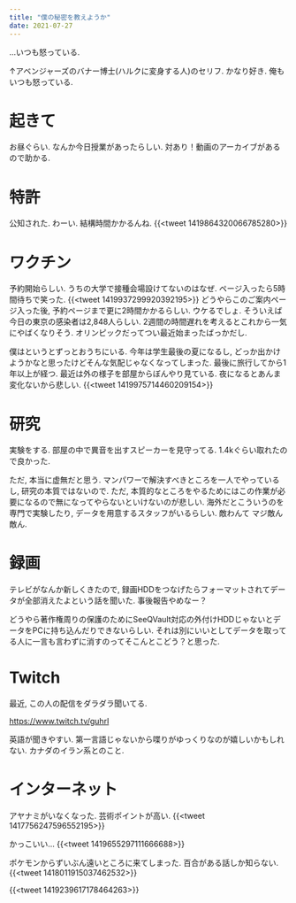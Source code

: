 ```yaml
---
title: "僕の秘密を教えようか"
date: 2021-07-27
---
```


...いつも怒っている.

↑アベンジャーズのバナー博士(ハルクに変身する人)のセリフ. かなり好き. 俺もいつも怒っている.

# 起きて
お昼ぐらい. なんか今日授業があったらしい. 対あり！動画のアーカイブがあるので助かる.

# 特許
公知された. わーい. 結構時間かかるんね.
{{<tweet 1419864320066785280>}}

# ワクチン
予約開始らしい. うちの大学で接種会場設けてないのはなぜ. ページ入ったら5時間待ちで笑った.
{{<tweet 1419937299920392195>}}
どうやらこのご案内ページ入った後, 予約ページまで更に2時間かかるらしい. ウケるでしょ. そういえば今日の東京の感染者は2,848人らしい. 2週間の時間遅れを考えるとこれから一気にやばくなりそう. オリンピックだってつい最近始まったばっかだし.

僕はというとずっとおうちにいる. 今年は学生最後の夏になるし, どっか出かけようかなと思ったけどそんな気配じゃなくなってしまった. 最後に旅行してから1年以上が経つ. 最近は外の様子を部屋からぼんやり見ている. 夜になるとあんま変化ないから悲しい.
{{<tweet 1419975714460209154>}}
# 研究
実験をする. 部屋の中で異音を出すスピーカーを見守ってる. 1.4kぐらい取れたので良かった.

ただ, 本当に虚無だと思う. マンパワーで解決すべきところを一人でやっているし, 研究の本質ではないので. ただ, 本質的なところをやるためにはこの作業が必要になるので無になってやらないといけないのが悲しい. 海外だとこういうのを専門で実験したり, データを用意するスタッフがいるらしい. 敵わんて マジ敵ん敵ん.

# 録画
テレビがなんか新しくきたので, 録画HDDをつなげたらフォーマットされてデータが全部消えたよという話を聞いた. 事後報告やめなー？

どうやら著作権周りの保護のためにSeeQVault対応の外付けHDDじゃないとデータをPCに持ち込んだりできないらしい. それは別にいいとしてデータを取ってる人に一言も言わずに消すのってそこんとこどう？と思った.

# Twitch
最近, この人の配信をダラダラ聞いてる.

https://www.twitch.tv/guhrl

英語が聞きやすい. 第一言語じゃないから喋りがゆっくりなのが嬉しいかもしれない. カナダのイラン系とのこと.

# インターネット
アヤナミがいなくなった. 芸術ポイントが高い.
{{<tweet 1417756247596552195>}}

かっこいい...
{{<tweet 1419655297111666688>}}

ポケモンからずいぶん遠いところに来てしまった. 百合がある話しか知らない.
{{<tweet 1418011915037462532>}}

{{<tweet 1419239617178464263>}}